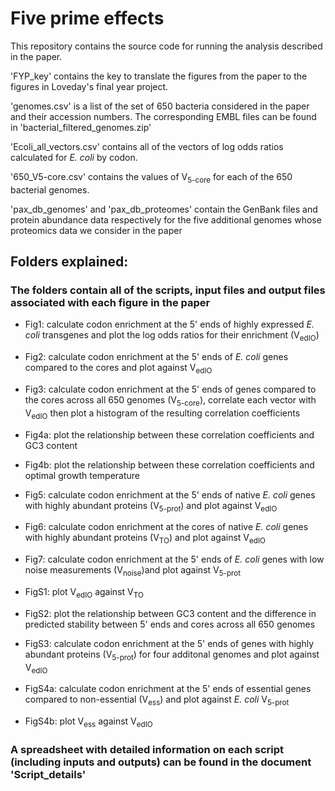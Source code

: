 # Five prime effects

This repository contains the source code for running the analysis described in the paper.


'FYP_key' contains the key to translate the figures from the paper to the figures in Loveday's final year project.

'genomes.csv' is a list of the set of 650 bacteria considered in the paper and their accession numbers. The corresponding EMBL files can be found in 'bacterial\_filtered_genomes.zip'

'Ecoli\_all_vectors.csv' contains all of the vectors of log odds ratios calculated for *E. coli* by codon.

'650_V5-core.csv' contains the values of V<sub>5-core</sub> for each of the 650 bacterial genomes.

'pax\_db\_genomes' and 'pax\_db_proteomes' contain the GenBank files and protein abundance data respectively for the five additional genomes whose proteomics data we consider in the paper


## Folders explained:

### The folders contain all of the scripts, input files and output files associated with each figure in the paper

- Fig1: calculate codon enrichment at the 5' ends of highly expressed *E. coli* transgenes and plot the log odds ratios for their enrichment (V<sub>edIO</sub>)
- Fig2: calculate codon enrichment at the 5' ends of *E. coli* genes compared to the cores and plot against V<sub>edIO</sub>
- Fig3: calculate codon enrichment at the 5' ends of genes compared to the cores across all 650 genomes (V<sub>5-core</sub>), correlate each vector with V<sub>edIO</sub> then plot a histogram of the resulting correlation coefficients
- Fig4a: plot the relationship between these correlation coefficients and GC3 content
- Fig4b: plot the relationship between these correlation coefficients and optimal growth temperature
- Fig5: calculate codon enrichment at the 5' ends of native *E. coli* genes with highly abundant proteins (V<sub>5-prot</sub>) and plot against V<sub>edIO</sub>
- Fig6: calculate codon enrichment at the cores of native *E. coli* genes with highly abundant proteins (V<sub>TO</sub>) and plot against V<sub>edIO</sub>
- Fig7: calculate codon enrichment at the 5' ends of *E. coli* genes with low noise measurements (V<sub>noise</sub>)and plot against V<sub>5-prot</sub>

- FigS1: plot V<sub>edIO</sub> against V<sub>TO</sub>
- FigS2: plot the relationship between GC3 content and the difference in predicted stability between 5' ends and cores across all 650 genomes
- FigS3: calculate codon enrichment at the 5' ends of genes with highly abundant proteins (V<sub>5-prot</sub>) for four additonal genomes and plot against V<sub>edIO</sub>
- FigS4a: calculate codon enrichment at the 5' ends of essential genes compared to non-essential (V<sub>ess</sub>) and plot against *E. coli* V<sub>5-prot</sub>
- FigS4b: plot V<sub>ess</sub> against V<sub>edIO</sub>

### A spreadsheet with detailed information on each script (including inputs and outputs) can be found in the document 'Script_details'
